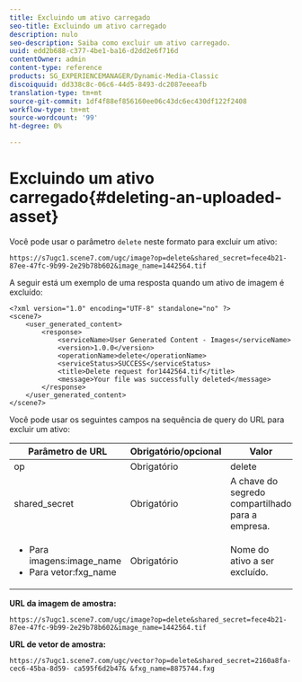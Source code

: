 ```yaml
---
title: Excluindo um ativo carregado
seo-title: Excluindo um ativo carregado
description: nulo
seo-description: Saiba como excluir um ativo carregado.
uuid: edd2b688-c377-4be1-ba16-d2dd2e6f716d
contentOwner: admin
content-type: reference
products: SG_EXPERIENCEMANAGER/Dynamic-Media-Classic
discoiquuid: dd338c8c-06c6-44d5-8493-dc2087eeeafb
translation-type: tm+mt
source-git-commit: 1df4f88ef856160ee06c43dc6ec430df122f2408
workflow-type: tm+mt
source-wordcount: '99'
ht-degree: 0%

---
```



# Excluindo um ativo carregado{#deleting-an-uploaded-asset}

Você pode usar o parâmetro `delete` neste formato para excluir um ativo:

```as3
https://s7ugc1.scene7.com/ugc/image?op=delete&shared_secret=fece4b21-87ee-47fc-9b99-2e29b78b602&image_name=1442564.tif
```

A seguir está um exemplo de uma resposta quando um ativo de imagem é excluído:

```as3
<?xml version="1.0" encoding="UTF-8" standalone="no" ?> 
<scene7> 
    <user_generated_content> 
        <response> 
            <serviceName>User Generated Content - Images</serviceName> 
            <version>1.0.0</version> 
            <operationName>delete</operationName> 
            <serviceStatus>SUCCESS</serviceStatus> 
            <title>Delete request for1442564.tif</title> 
            <message>Your file was successfully deleted</message> 
        </response> 
    </user_generated_content> 
</scene7>
```

Você pode usar os seguintes campos na sequência de query do URL para excluir um ativo:

| Parâmetro de URL | Obrigatório/opcional | Valor |
|--- |--- |--- |
| op | Obrigatório | delete |
| shared_secret | Obrigatório | A chave do segredo compartilhado para a empresa. |
| <ul><li>Para imagens:image_name</li><li>Para vetor:fxg_name</li></ul> | Obrigatório | Nome do ativo a ser excluído. |

**URL da imagem de amostra:**

`https://s7ugc1.scene7.com/ugc/image?op=delete&shared_secret=fece4b21-87ee-47fc-9b99-2e29b78b602&image_name=1442564.tif`

**URL de vetor de amostra:**

`https://s7ugc1.scene7.com/ugc/vector?op=delete&shared_secret=2160a8fa-cec6-45ba-8d59- ca595f6d2b47& &fxg_name=8875744.fxg`
